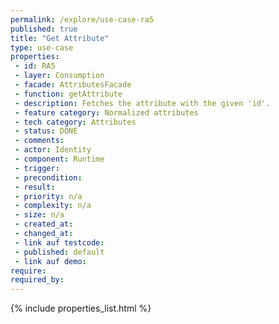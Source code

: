 ```yaml
---
permalink: /explore/use-case-ra5
published: true
title: "Get Attribute"
type: use-case
properties:
 - id: RA5
 - layer: Consumption
 - facade: AttributesFacade
 - function: getAttribute
 - description: Fetches the attribute with the given 'id'.
 - feature category: Normalized attributes
 - tech category: Attributes
 - status: DONE
 - comments: 
 - actor: Identity
 - component: Runtime
 - trigger: 
 - precondition: 
 - result: 
 - priority: n/a
 - complexity: n/a
 - size: n/a
 - created_at: 
 - changed_at: 
 - link auf testcode: 
 - published: default
 - link auf demo: 
require:
required_by:
---
```

{% include properties_list.html %}
